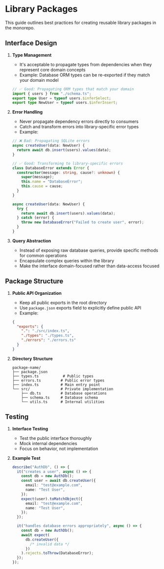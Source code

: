 # Library Packages

This guide outlines best practices for creating reusable library packages in the monorepo.

## Interface Design

1. **Type Management**

   - It's acceptable to propagate types from dependencies when they represent core domain concepts
   - Example: Database ORM types can be re-exported if they match your domain model

   ```typescript
   // ✅ Good: Propagating ORM types that match your domain
   import { users } from "./schema.ts";
   export type User = typeof users.$inferSelect;
   export type NewUser = typeof users.$inferInsert;
   ```

2. **Error Handling**

   - Never propagate dependency errors directly to consumers
   - Catch and transform errors into library-specific error types
   - Example:

   ```typescript
   // ❌ Bad: Propagating SQLite errors
   async createUser(data: NewUser) {
     return await db.insert(users).values(data);
   }

   // ✅ Good: Transforming to library-specific errors
   class DatabaseError extends Error {
     constructor(message: string, cause?: unknown) {
       super(message);
       this.name = "DatabaseError";
       this.cause = cause;
     }
   }

   async createUser(data: NewUser) {
     try {
       return await db.insert(users).values(data);
     } catch (error) {
       throw new DatabaseError("Failed to create user", error);
     }
   }
   ```

3. **Query Abstraction**
   - Instead of exposing raw database queries, provide specific methods for common operations
   - Encapsulate complex queries within the library
   - Make the interface domain-focused rather than data-access focused

## Package Structure

1. **Public API Organization**

   - Keep all public exports in the root directory
   - Use `package.json` exports field to explicitly define public API
   - Example:

   ```json
   {
     "exports": {
       ".": "./src/index.ts",
       "./types": "./types.ts",
       "./errors": "./errors.ts"
     }
   }
   ```

2. **Directory Structure**
   ```
   package-name/
   ├── package.json
   ├── types.ts           # Public types
   ├── errors.ts         # Public error types
   ├── index.ts          # Main entry point
   └── src/              # Private implementation
       ├── db.ts         # Database operations
       ├── schema.ts     # Database schema
       └── utils.ts      # Internal utilities
   ```

## Testing

1. **Interface Testing**

   - Test the public interface thoroughly
   - Mock internal dependencies
   - Focus on behavior, not implementation

2. **Example Test**

   ```typescript
   describe("AuthDb", () => {
     it("creates a user", async () => {
       const db = new AuthDb();
       const user = await db.createUser({
         email: "test@example.com",
         name: "Test User",
       });
       expect(user).toMatchObject({
         email: "test@example.com",
         name: "Test User",
       });
     });

     it("handles database errors appropriately", async () => {
       const db = new AuthDb();
       await expect(
         db.createUser({
           /* invalid data */
         })
       ).rejects.toThrow(DatabaseError);
     });
   });
   ```
